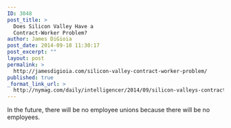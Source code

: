```yaml
---
ID: 3048
post_title: >
  Does Silicon Valley Have a
  Contract-Worker Problem?
author: James DiGioia
post_date: 2014-09-18 11:30:17
post_excerpt: ""
layout: post
permalink: >
  http://jamesdigioia.com/silicon-valley-contract-worker-problem/
published: true
_format_link_url: >
  http://nymag.com/daily/intelligencer/2014/09/silicon-valleys-contract-worker-problem.html
---
```

In the future, there will be no employee unions because there will be no employees.
